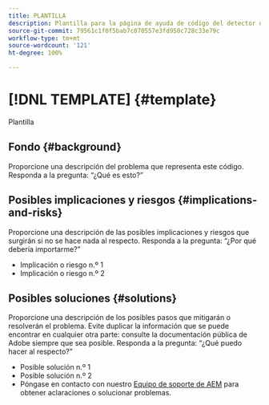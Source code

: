 ```yaml
---
title: PLANTILLA
description: Plantilla para la página de ayuda de código del detector de patrones
source-git-commit: 79561c1f0f5bab7c070557e3fd950c728c33e79c
workflow-type: tm+mt
source-wordcount: '121'
ht-degree: 100%

---
```



# [!DNL TEMPLATE] {#template}

Plantilla

## Fondo {#background}

Proporcione una descripción del problema que representa este código.
Responda a la pregunta: “¿Qué es esto?”

## Posibles implicaciones y riesgos {#implications-and-risks}

Proporcione una descripción de las posibles implicaciones y riesgos que surgirán si no se hace nada al respecto.
Responda a la pregunta: “¿Por qué debería importarme?”

* Implicación o riesgo n.º 1
* Implicación o riesgo n.º 2

## Posibles soluciones {#solutions}

Proporcione una descripción de los posibles pasos que mitigarán o resolverán el problema. Evite duplicar la información que se puede encontrar en cualquier otra parte: consulte la documentación pública de Adobe siempre que sea posible.
Responda a la pregunta: “¿Qué puedo hacer al respecto?”

* Posible solución n.º 1
* Posible solución n.º 2
* Póngase en contacto con nuestro [Equipo de soporte de AEM](https://helpx.adobe.com/es/enterprise/using/support-for-experience-cloud.html) para obtener aclaraciones o solucionar problemas.
